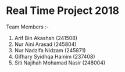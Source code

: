 # Real Time Project 2018

Team Members :-

1. Arif Bin Akashah (241508)
2. Nur Aini Arasad (245804)
3. Nur Nadzifa Nidzam (245871)
4. Gifhary Syidhqa Hamim (237408)
5. Siti Najihah Mohamad Nasir (248004)
